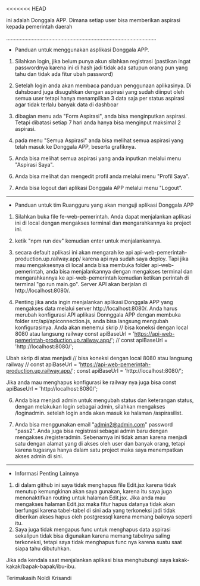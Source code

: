 <<<<<<< HEAD

ini adalah Donggala APP. Dimana setiap user bisa memberikan aspirasi kepada pemerintah daerah

....................................................................................................

* Panduan untuk menggunakan asplikasi Donggala APP.

1. Silahkan login, jika belum punya akun silahkan registrasi (pastikan ingat passwordnya karena ini di hash jadi tidak ada satupun orang pun yang tahu dan tidak ada fitur ubah password)

2. Setelah login anda akan membaca panduan penggunaan aplikasinya. Di dahsboard juga disuguhkan dengan aspirasi yang sudah diinput oleh semua user tetapi hanya menampilkan 3 data saja per status aspirasi agar tidak terlalu banyak data di dashboar

3. dibagian menu ada "Form Aspirasi", anda bisa menginputkan aspirasi. Tetapi dibatasi setiap 7 hari anda hanya bisa menginput maksimal 2 aspirasi.

4. pada menu "Semua Aspirasi" anda bisa melihat semua aspirasi yang telah masuk ke Donggala APP, beserta grafiknya.

5. Anda bisa melihat semua aspirasi yang anda inputkan melalui menu "Aspirasi Saya".

6. Anda bisa melihat dan mengedit profil anda melalui menu "Profil Saya".

7. Anda bisa logout dari aplikasi Donggala APP melalui menu "Logout".

____________________________________________________________________________________________________


* Panduan untuk tim Ruangguru yang akan menguji aplikasi Donggala APP

1. Silahkan buka file fe-web-pemerintah. Anda dapat menjalankan aplikasi ini di local dengan mengakses terminal dan mengarahkannya ke project ini.

2. ketik "npm run dev" kemudian enter untuk menjalankannya.

3. secara default aplikasi ini akan mengarah ke api api-web-pemerintah-production.up.railway.app/ karena api nya sudah saya deploy. Tapi jika mau mengaksesnya di local anda bisa membuka folder api-web-pemerintah, anda bisa menjalankannya dengan mengakses terminal dan mengarahkannya ke api-web-pemerintah kemudian ketikan perintah di terminal "go run main.go". Server API akan berjalan di http://localhost:8080/.

5. Penting jika anda ingin menjalankan aplikasi Donggala APP yang mengakses data melalui server http://localhost:8080/. Anda harus merubah konfigurasi API aplikasi Donnggala APP dengan membuka folder src/api/apiconnection.js, anda bisa langsung mengubah konfigurasinya.
Anda akan menemui skrip
// bisa koneksi dengan local 8080 atau langsung railway
const apiBaseUrl = 'https://api-web-pemerintah-production.up.railway.app/';
// const apiBaseUrl = 'http://localhost:8080/';

Ubah skrip di atas menjadi
// bisa koneksi dengan local 8080 atau langsung railway
// const apiBaseUrl = 'https://api-web-pemerintah-production.up.railway.app/';
const apiBaseUrl = 'http://localhost:8080/';

Jika anda mau menghapus konfigurasi ke railway nya juga bisa
const apiBaseUrl = 'http://localhost:8080/';

6. Anda bisa menjadi admin untuk mengubah status dan keterangan status, dengan melakukan login sebagai admin, silahkan mengakses /loginadmin. setelah login anda akan masuk ke halaman /aspirasilist.

7. Anda bisa menggunakan email "admin2@admin.com" password "pass2". Anda juga bisa registrasi sebagai admin baru dengan mengakses /registeradmin. Sebenarnya ini tidak aman karena menjadi satu dengan alamat yang di akses oleh user dan banyak orang, tetapi karena tugasnya hanya dalam satu project maka saya menempatkan akses admin di sini. 

____________________________________________________________________________________________________

* Informasi Penting Lainnya
1. di dalam github ini saya tidak menghapus file Edit.jsx karena tidak menutup kemungkinan akan saya gunakan, karena itu saya juga menonaktifkan routing untuk halaman Edit.jsx. Jika anda mau mengakses halaman Edit.jsx maka fitur hapus datanya tidak akan berfungsi karena tabel-tabel di sini ada yang terkoneksi jadi tidak diberikan akses hapus oleh postgressql karena memang baiknya seperti itu.
2. Saya juga tidak mengapus func untuk menghapus data aspirasi sekalipun tidak bisa digunakan karena memang tabelnya saling terkoneksi, tetapi saya tidak menghapus func nya karena suatu saat siapa tahu dibutuhkan.

Jika ada kendala saat menjalankan aplikasi bisa menghubungi saya kakak-kakak/bapak-bapak/ibu-ibu.

Terimakasih 
Noldi Krisandi
